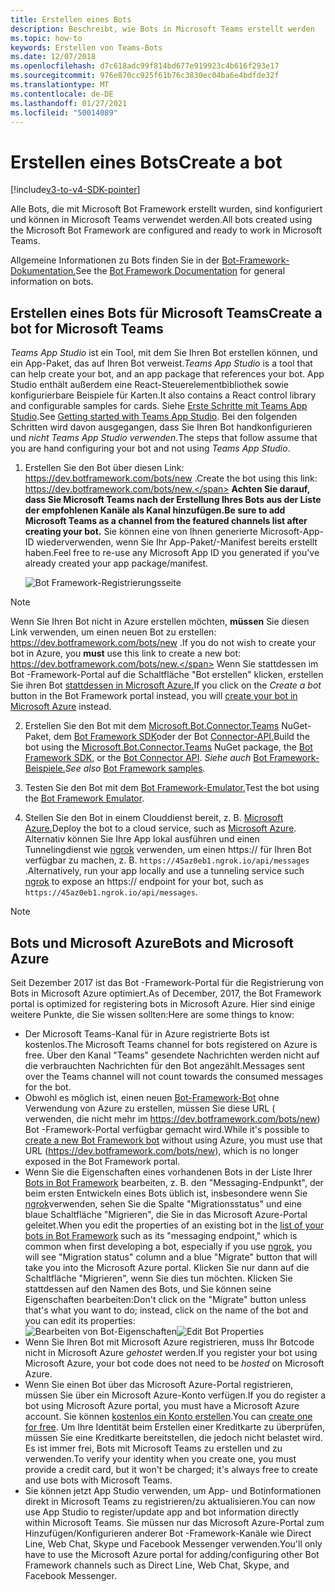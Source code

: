 ```yaml
---
title: Erstellen eines Bots
description: Beschreibt, wie Bots in Microsoft Teams erstellt werden
ms.topic: how-to
keywords: Erstellen von Teams-Bots
ms.date: 12/07/2018
ms.openlocfilehash: d7c618adc99f814bd677e919923c4b616f293e17
ms.sourcegitcommit: 976e870cc925f61b76c3830ec04ba6e4bdfde32f
ms.translationtype: MT
ms.contentlocale: de-DE
ms.lasthandoff: 01/27/2021
ms.locfileid: "50014089"
---
```

# <a name="create-a-bot"></a><span data-ttu-id="1274e-104">Erstellen eines Bots</span><span class="sxs-lookup"><span data-stu-id="1274e-104">Create a bot</span></span>

[!include[v3-to-v4-SDK-pointer](~/includes/v3-to-v4-pointer-bots.md)]

<span data-ttu-id="1274e-105">Alle Bots, die mit Microsoft Bot Framework erstellt wurden, sind konfiguriert und können in Microsoft Teams verwendet werden.</span><span class="sxs-lookup"><span data-stu-id="1274e-105">All bots created using the Microsoft Bot Framework are configured and ready to work in Microsoft Teams.</span></span>

<span data-ttu-id="1274e-106">Allgemeine Informationen zu Bots finden Sie in der [Bot-Framework-Dokumentation.](/azure/bot-service/?view=azure-bot-service-3.0)</span><span class="sxs-lookup"><span data-stu-id="1274e-106">See the [Bot Framework Documentation](/azure/bot-service/?view=azure-bot-service-3.0) for general information on bots.</span></span>

## <a name="create-a-bot-for-microsoft-teams"></a><span data-ttu-id="1274e-107">Erstellen eines Bots für Microsoft Teams</span><span class="sxs-lookup"><span data-stu-id="1274e-107">Create a bot for Microsoft Teams</span></span>

<span data-ttu-id="1274e-108">*Teams App Studio* ist ein Tool, mit dem Sie Ihren Bot erstellen können, und ein App-Paket, das auf Ihren Bot verweist.</span><span class="sxs-lookup"><span data-stu-id="1274e-108">*Teams App Studio* is a tool that can help create your bot, and an app package that references your bot.</span></span> <span data-ttu-id="1274e-109">App Studio enthält außerdem eine React-Steuerelementbibliothek sowie konfigurierbare Beispiele für Karten.</span><span class="sxs-lookup"><span data-stu-id="1274e-109">It also contains a React control library and configurable samples for cards.</span></span> <span data-ttu-id="1274e-110">Siehe [Erste Schritte mit Teams App Studio](~/concepts/build-and-test/app-studio-overview.md).</span><span class="sxs-lookup"><span data-stu-id="1274e-110">See [Getting started with Teams App Studio](~/concepts/build-and-test/app-studio-overview.md).</span></span> <span data-ttu-id="1274e-111">Bei den folgenden Schritten wird davon ausgegangen, dass Sie Ihren Bot handkonfigurieren und *nicht Teams App Studio verwenden.*</span><span class="sxs-lookup"><span data-stu-id="1274e-111">The steps that follow assume that you are hand configuring your bot and not using *Teams App Studio*.</span></span>

1. <span data-ttu-id="1274e-112">Erstellen Sie den Bot über diesen Link: https://dev.botframework.com/bots/new .</span><span class="sxs-lookup"><span data-stu-id="1274e-112">Create the bot using this link: https://dev.botframework.com/bots/new.</span></span> <span data-ttu-id="1274e-113">**Achten Sie darauf, dass Sie Microsoft Teams nach der Erstellung Ihres Bots aus der Liste der empfohlenen Kanäle als Kanal hinzufügen.**</span><span class="sxs-lookup"><span data-stu-id="1274e-113">**Be sure to add Microsoft Teams as a channel from the featured channels list after creating your bot.**</span></span> <span data-ttu-id="1274e-114">Sie können eine von Ihnen generierte Microsoft-App-ID wiederverwenden, wenn Sie Ihr App-Paket/-Manifest bereits erstellt haben.</span><span class="sxs-lookup"><span data-stu-id="1274e-114">Feel free to re-use any Microsoft App ID you generated if you've already created your app package/manifest.</span></span>

   ![Bot Framework-Registrierungsseite](~/assets/images/bots/bfregister.png)

> [!NOTE]
> <span data-ttu-id="1274e-116">Wenn Sie Ihren Bot nicht in Azure erstellen möchten, **müssen** Sie diesen Link verwenden, um einen neuen Bot zu erstellen: https://dev.botframework.com/bots/new .</span><span class="sxs-lookup"><span data-stu-id="1274e-116">If you do not wish to create your bot in Azure, you **must** use this link to create a new bot: https://dev.botframework.com/bots/new.</span></span> <span data-ttu-id="1274e-117">Wenn Sie stattdessen  im Bot -Framework-Portal auf die Schaltfläche "Bot erstellen" klicken, erstellen Sie ihren Bot [stattdessen in Microsoft Azure.](#bots-and-microsoft-azure)</span><span class="sxs-lookup"><span data-stu-id="1274e-117">If you click on the *Create a bot* button in the Bot Framework portal instead, you will [create your bot in Microsoft Azure](#bots-and-microsoft-azure) instead.</span></span>

2. <span data-ttu-id="1274e-118">Erstellen Sie den Bot mit dem [Microsoft.Bot.Connector.Teams](https://www.nuget.org/packages/Microsoft.Bot.Connector.Teams) NuGet-Paket, dem [Bot Framework SDK](https://github.com/microsoft/botframework-sdk)oder der Bot [Connector-API.](https://docs.microsoft.com/bot-framework/rest-api/bot-framework-rest-connector-api-reference)</span><span class="sxs-lookup"><span data-stu-id="1274e-118">Build the bot using the [Microsoft.Bot.Connector.Teams](https://www.nuget.org/packages/Microsoft.Bot.Connector.Teams) NuGet package, the  [Bot Framework SDK](https://github.com/microsoft/botframework-sdk), or the [Bot Connector API](https://docs.microsoft.com/bot-framework/rest-api/bot-framework-rest-connector-api-reference).</span></span> <span data-ttu-id="1274e-119">*Siehe auch* [Bot Framework-Beispiele.](https://github.com/Microsoft/BotBuilder-Samples/blob/master/README.md)</span><span class="sxs-lookup"><span data-stu-id="1274e-119">*See also* [Bot Framework samples](https://github.com/Microsoft/BotBuilder-Samples/blob/master/README.md).</span></span>

3. <span data-ttu-id="1274e-120">Testen Sie den Bot mit dem [Bot Framework-Emulator.](https://docs.microsoft.com/bot-framework/debug-bots-emulator)</span><span class="sxs-lookup"><span data-stu-id="1274e-120">Test the bot using the [Bot Framework Emulator](https://docs.microsoft.com/bot-framework/debug-bots-emulator).</span></span>

4. <span data-ttu-id="1274e-121">Stellen Sie den Bot in einem Clouddienst bereit, z. B. [Microsoft Azure.](https://azure.microsoft.com/)</span><span class="sxs-lookup"><span data-stu-id="1274e-121">Deploy the bot to a cloud service, such as [Microsoft Azure](https://azure.microsoft.com/).</span></span> <span data-ttu-id="1274e-122">Alternativ können Sie Ihre App lokal ausführen und einen Tunnelingdienst wie [ngrok](https://ngrok.com) verwenden, um einen https:// für Ihren Bot verfügbar zu machen, z. B. `https://45az0eb1.ngrok.io/api/messages` .</span><span class="sxs-lookup"><span data-stu-id="1274e-122">Alternatively, run your app locally and use a tunneling service such [ngrok](https://ngrok.com) to expose an https:// endpoint for your bot, such as `https://45az0eb1.ngrok.io/api/messages`.</span></span>

> [!NOTE]
> ## <a name="bots-and-microsoft-azure"></a><span data-ttu-id="1274e-123">Bots und Microsoft Azure</span><span class="sxs-lookup"><span data-stu-id="1274e-123">Bots and Microsoft Azure</span></span>
> <span data-ttu-id="1274e-124">Seit Dezember 2017 ist das Bot -Framework-Portal für die Registrierung von Bots in Microsoft Azure optimiert.</span><span class="sxs-lookup"><span data-stu-id="1274e-124">As of December, 2017, the Bot Framework portal is optimized for registering bots in Microsoft Azure.</span></span> <span data-ttu-id="1274e-125">Hier sind einige weitere Punkte, die Sie wissen sollten:</span><span class="sxs-lookup"><span data-stu-id="1274e-125">Here are some things to know:</span></span>
>
> * <span data-ttu-id="1274e-126">Der Microsoft Teams-Kanal für in Azure registrierte Bots ist kostenlos.</span><span class="sxs-lookup"><span data-stu-id="1274e-126">The Microsoft Teams channel for bots registered on Azure is free.</span></span> <span data-ttu-id="1274e-127">Über den Kanal "Teams" gesendete Nachrichten werden nicht auf die verbrauchten Nachrichten für den Bot angezählt.</span><span class="sxs-lookup"><span data-stu-id="1274e-127">Messages sent over the Teams channel will not count towards the consumed messages for the bot.</span></span>
> * <span data-ttu-id="1274e-128">Obwohl es möglich ist, einen neuen [Bot-Framework-Bot](https://dev.botframework.com/bots/new) ohne Verwendung von Azure zu erstellen, müssen Sie diese URL ( verwenden, die nicht mehr im https://dev.botframework.com/bots/new) Bot -Framework-Portal verfügbar gemacht wird.</span><span class="sxs-lookup"><span data-stu-id="1274e-128">While it's possible to [create a new Bot Framework bot](https://dev.botframework.com/bots/new) without using Azure, you must use that URL (https://dev.botframework.com/bots/new), which is no longer exposed in the Bot Framework portal.</span></span>
> * <span data-ttu-id="1274e-129">Wenn Sie die Eigenschaften eines vorhandenen Bots in der Liste Ihrer [Bots in Bot Framework](https://dev.botframework.com/bots) bearbeiten, z. B. den "Messaging-Endpunkt", der beim ersten Entwickeln eines Bots üblich ist, insbesondere wenn Sie [ngrok](https://ngrok.com)verwenden, sehen Sie die Spalte "Migrationsstatus" und eine blaue Schaltfläche "Migrieren", die Sie in das Microsoft Azure-Portal geleitet.</span><span class="sxs-lookup"><span data-stu-id="1274e-129">When you edit the properties of an existing bot in the [list of your bots in Bot Framework](https://dev.botframework.com/bots) such as its "messaging endpoint," which is common when first developing a bot, especially if you use [ngrok](https://ngrok.com), you will see "Migration status" column and a blue "Migrate" button that will take you into the Microsoft Azure portal.</span></span> <span data-ttu-id="1274e-130">Klicken Sie nur dann auf die Schaltfläche "Migrieren", wenn Sie dies tun möchten. Klicken Sie stattdessen auf den Namen des Bots, und Sie können seine Eigenschaften bearbeiten:</span><span class="sxs-lookup"><span data-stu-id="1274e-130">Don't click on the "Migrate" button unless that's what you want to do; instead, click on the name of the bot and you can edit its properties:</span></span></br>
   <span data-ttu-id="1274e-131">![Bearbeiten von Bot-Eigenschaften](~/assets/images/bots/bf-migrate-bot-to-azure.png)</span><span class="sxs-lookup"><span data-stu-id="1274e-131">![Edit Bot Properties](~/assets/images/bots/bf-migrate-bot-to-azure.png)</span></span>
> * <span data-ttu-id="1274e-132">Wenn Sie Ihren Bot mit Microsoft Azure registrieren, muss Ihr Botcode nicht in Microsoft Azure *gehostet* werden.</span><span class="sxs-lookup"><span data-stu-id="1274e-132">If you register your bot using Microsoft Azure, your bot code does not need to be *hosted* on Microsoft Azure.</span></span>
> * <span data-ttu-id="1274e-133">Wenn Sie einen Bot über das Microsoft Azure-Portal registrieren, müssen Sie über ein Microsoft Azure-Konto verfügen.</span><span class="sxs-lookup"><span data-stu-id="1274e-133">If you do register a bot using Microsoft Azure portal, you must have a Microsoft Azure account.</span></span> <span data-ttu-id="1274e-134">Sie können [kostenlos ein Konto erstellen](https://azure.microsoft.com/free/).</span><span class="sxs-lookup"><span data-stu-id="1274e-134">You can [create one for free](https://azure.microsoft.com/free/).</span></span> <span data-ttu-id="1274e-135">Um Ihre Identität beim Erstellen einer Kreditkarte zu überprüfen, müssen Sie eine Kreditkarte bereitstellen, die jedoch nicht belastet wird. Es ist immer frei, Bots mit Microsoft Teams zu erstellen und zu verwenden.</span><span class="sxs-lookup"><span data-stu-id="1274e-135">To verify your identity when you create one, you must provide a credit card, but it won't be charged; it's always free to create and use bots with Microsoft Teams.</span></span>
> * <span data-ttu-id="1274e-136">Sie können jetzt App Studio verwenden, um App- und Botinformationen direkt in Microsoft Teams zu registrieren/zu aktualisieren.</span><span class="sxs-lookup"><span data-stu-id="1274e-136">You can now use App Studio to register/update app and bot information directly within Microsoft Teams.</span></span> <span data-ttu-id="1274e-137">Sie müssen nur das Microsoft Azure-Portal zum Hinzufügen/Konfigurieren anderer Bot -Framework-Kanäle wie Direct Line, Web Chat, Skype und Facebook Messenger verwenden.</span><span class="sxs-lookup"><span data-stu-id="1274e-137">You'll only have to use the Microsoft Azure portal for adding/configuring other Bot Framework channels such as Direct Line, Web Chat, Skype, and Facebook Messenger.</span></span>
